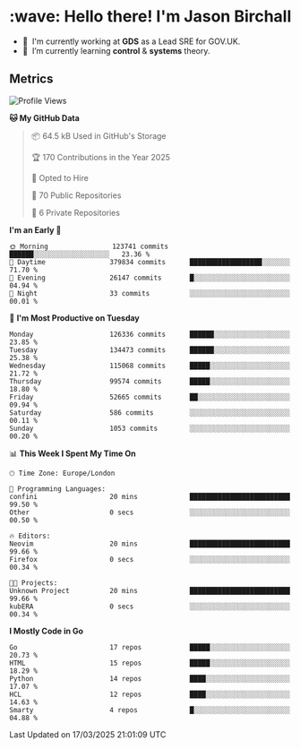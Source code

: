 <h1 align="left" id="jason-title">:wave: Hello there! I'm Jason Birchall</h1>

- :office: &nbsp;I'm currently working at **GDS** as a Lead SRE for GOV.UK.
- :seedling: &nbsp;I’m currently learning **control** & **systems** theory.

<h2>Metrics</h2>

<!--START_SECTION:waka-->
![Profile Views](http://img.shields.io/badge/Profile%20Views-1-blue)

**🐱 My GitHub Data** 

> 📦 64.5 kB Used in GitHub's Storage 
 > 
> 🏆 170 Contributions in the Year 2025
 > 
> 💼 Opted to Hire
 > 
> 📜 70 Public Repositories 
 > 
> 🔑 6 Private Repositories 
 > 
**I'm an Early 🐤** 

```text
🌞 Morning                123741 commits      ██████░░░░░░░░░░░░░░░░░░░   23.36 % 
🌆 Daytime                379834 commits      ██████████████████░░░░░░░   71.70 % 
🌃 Evening                26147 commits       █░░░░░░░░░░░░░░░░░░░░░░░░   04.94 % 
🌙 Night                  33 commits          ░░░░░░░░░░░░░░░░░░░░░░░░░   00.01 % 
```
📅 **I'm Most Productive on Tuesday** 

```text
Monday                   126336 commits      ██████░░░░░░░░░░░░░░░░░░░   23.85 % 
Tuesday                  134473 commits      ██████░░░░░░░░░░░░░░░░░░░   25.38 % 
Wednesday                115068 commits      █████░░░░░░░░░░░░░░░░░░░░   21.72 % 
Thursday                 99574 commits       █████░░░░░░░░░░░░░░░░░░░░   18.80 % 
Friday                   52665 commits       ██░░░░░░░░░░░░░░░░░░░░░░░   09.94 % 
Saturday                 586 commits         ░░░░░░░░░░░░░░░░░░░░░░░░░   00.11 % 
Sunday                   1053 commits        ░░░░░░░░░░░░░░░░░░░░░░░░░   00.20 % 
```


📊 **This Week I Spent My Time On** 

```text
🕑︎ Time Zone: Europe/London

💬 Programming Languages: 
confini                  20 mins             █████████████████████████   99.50 % 
Other                    0 secs              ░░░░░░░░░░░░░░░░░░░░░░░░░   00.50 % 

🔥 Editors: 
Neovim                   20 mins             █████████████████████████   99.66 % 
Firefox                  0 secs              ░░░░░░░░░░░░░░░░░░░░░░░░░   00.34 % 

🐱‍💻 Projects: 
Unknown Project          20 mins             █████████████████████████   99.66 % 
kubERA                   0 secs              ░░░░░░░░░░░░░░░░░░░░░░░░░   00.34 % 
```

**I Mostly Code in Go** 

```text
Go                       17 repos            █████░░░░░░░░░░░░░░░░░░░░   20.73 % 
HTML                     15 repos            █████░░░░░░░░░░░░░░░░░░░░   18.29 % 
Python                   14 repos            ████░░░░░░░░░░░░░░░░░░░░░   17.07 % 
HCL                      12 repos            ████░░░░░░░░░░░░░░░░░░░░░   14.63 % 
Smarty                   4 repos             █░░░░░░░░░░░░░░░░░░░░░░░░   04.88 % 
```




 Last Updated on 17/03/2025 21:01:09 UTC
<!--END_SECTION:waka-->

<!-- links -->

[issues page]: https://github.com/jasonBirchall/jasonBirchall/issues "jasonBirchall/issues"
